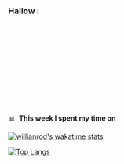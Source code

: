 ### Hallow <a href="https://www.gautamkrishnar.com/"><img src="https://media.giphy.com/media/hvRJCLFzcasrR4ia7z/giphy.gif" width="5%"></a>


📊 &nbsp;**This week I spent my time on**

[![willianrod's wakatime stats](https://github-readme-stats.vercel.app/api?username=adnrfzl31&theme=dracula)](https://github.com/anuraghazra/github-readme-stats)

[![Top Langs](https://github-readme-stats.vercel.app/api/top-langs/?username=adnrfzl31&layout=compact&theme=dracula)](https://github.com/anuraghazra/github-readme-stats)
